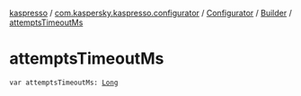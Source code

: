 [kaspresso](../../../index.md) / [com.kaspersky.kaspresso.configurator](../../index.md) / [Configurator](../index.md) / [Builder](index.md) / [attemptsTimeoutMs](./attempts-timeout-ms.md)

# attemptsTimeoutMs

`var attemptsTimeoutMs: `[`Long`](https://kotlinlang.org/api/latest/jvm/stdlib/kotlin/-long/index.html)